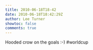 ```yaml
---
title: 2010-06-18T18-42
date: 2010-06-18T18:42:29Z
author: Lee Turner
showtoc: false
comments: true
---
```


Hooded crow on the goals :-) #worldcup

